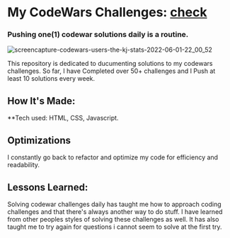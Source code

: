 # My CodeWars Challenges: <a target="_blank" href="https://www.codewars.com/users/the_kj" > check </a> 

### Pushing one(1) codewar solutions daily is a routine.

![screencapture-codewars-users-the-kj-stats-2022-06-01-22_00_52](https://user-images.githubusercontent.com/100381663/171502019-8af7ec07-d760-44a5-9c0c-19f005bf6aae.png)

This repository is dedicated to ducumenting solutions to my codewars challenges. So far, I have Completed over 50+ challenges and I Push at least 10 solutions every week.

## How It's Made:

**Tech used: HTML, CSS, Javascript.

## Optimizations

I constantly go back to refactor and optimize my code for efficiency and readability. 

## Lessons Learned:

Solving codewar challenges daily has taught me how to approach coding challenges and that there's always another way to do stuff. I have learned from other peoples styles of solving these challenges as well. It has also taught me to try again for questions i cannot seem to solve at the first try.






